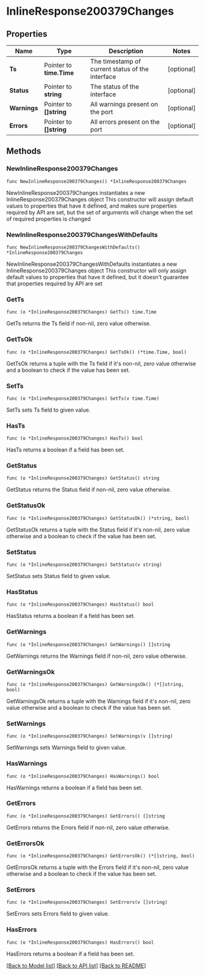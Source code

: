 # InlineResponse200379Changes

## Properties

Name | Type | Description | Notes
------------ | ------------- | ------------- | -------------
**Ts** | Pointer to **time.Time** | The timestamp of current status of the interface | [optional] 
**Status** | Pointer to **string** | The status of the interface | [optional] 
**Warnings** | Pointer to **[]string** | All warnings present on the port | [optional] 
**Errors** | Pointer to **[]string** | All errors present on the port | [optional] 

## Methods

### NewInlineResponse200379Changes

`func NewInlineResponse200379Changes() *InlineResponse200379Changes`

NewInlineResponse200379Changes instantiates a new InlineResponse200379Changes object
This constructor will assign default values to properties that have it defined,
and makes sure properties required by API are set, but the set of arguments
will change when the set of required properties is changed

### NewInlineResponse200379ChangesWithDefaults

`func NewInlineResponse200379ChangesWithDefaults() *InlineResponse200379Changes`

NewInlineResponse200379ChangesWithDefaults instantiates a new InlineResponse200379Changes object
This constructor will only assign default values to properties that have it defined,
but it doesn't guarantee that properties required by API are set

### GetTs

`func (o *InlineResponse200379Changes) GetTs() time.Time`

GetTs returns the Ts field if non-nil, zero value otherwise.

### GetTsOk

`func (o *InlineResponse200379Changes) GetTsOk() (*time.Time, bool)`

GetTsOk returns a tuple with the Ts field if it's non-nil, zero value otherwise
and a boolean to check if the value has been set.

### SetTs

`func (o *InlineResponse200379Changes) SetTs(v time.Time)`

SetTs sets Ts field to given value.

### HasTs

`func (o *InlineResponse200379Changes) HasTs() bool`

HasTs returns a boolean if a field has been set.

### GetStatus

`func (o *InlineResponse200379Changes) GetStatus() string`

GetStatus returns the Status field if non-nil, zero value otherwise.

### GetStatusOk

`func (o *InlineResponse200379Changes) GetStatusOk() (*string, bool)`

GetStatusOk returns a tuple with the Status field if it's non-nil, zero value otherwise
and a boolean to check if the value has been set.

### SetStatus

`func (o *InlineResponse200379Changes) SetStatus(v string)`

SetStatus sets Status field to given value.

### HasStatus

`func (o *InlineResponse200379Changes) HasStatus() bool`

HasStatus returns a boolean if a field has been set.

### GetWarnings

`func (o *InlineResponse200379Changes) GetWarnings() []string`

GetWarnings returns the Warnings field if non-nil, zero value otherwise.

### GetWarningsOk

`func (o *InlineResponse200379Changes) GetWarningsOk() (*[]string, bool)`

GetWarningsOk returns a tuple with the Warnings field if it's non-nil, zero value otherwise
and a boolean to check if the value has been set.

### SetWarnings

`func (o *InlineResponse200379Changes) SetWarnings(v []string)`

SetWarnings sets Warnings field to given value.

### HasWarnings

`func (o *InlineResponse200379Changes) HasWarnings() bool`

HasWarnings returns a boolean if a field has been set.

### GetErrors

`func (o *InlineResponse200379Changes) GetErrors() []string`

GetErrors returns the Errors field if non-nil, zero value otherwise.

### GetErrorsOk

`func (o *InlineResponse200379Changes) GetErrorsOk() (*[]string, bool)`

GetErrorsOk returns a tuple with the Errors field if it's non-nil, zero value otherwise
and a boolean to check if the value has been set.

### SetErrors

`func (o *InlineResponse200379Changes) SetErrors(v []string)`

SetErrors sets Errors field to given value.

### HasErrors

`func (o *InlineResponse200379Changes) HasErrors() bool`

HasErrors returns a boolean if a field has been set.


[[Back to Model list]](../README.md#documentation-for-models) [[Back to API list]](../README.md#documentation-for-api-endpoints) [[Back to README]](../README.md)


